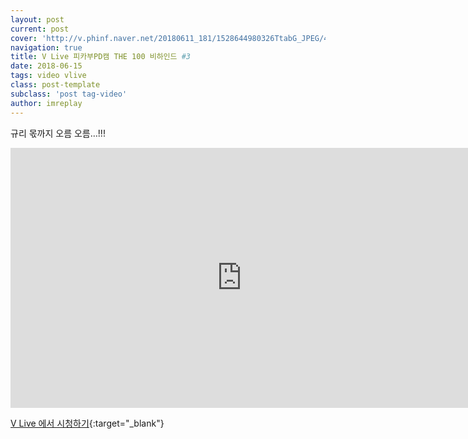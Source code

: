 ```yaml
---
layout: post
current: post
cover: 'http://v.phinf.naver.net/20180611_181/1528644980326TtabG_JPEG/4d3c9aed-6cc3-11e8-a0b5-00000000464c_07.jpg'
navigation: true
title: V Live 피카부PD캠 THE 100 비하인드 #3
date: 2018-06-15
tags: video vlive
class: post-template
subclass: 'post tag-video'
author: imreplay
---
```


규리 몫까지 오름 오름…!!!

<iframe src='http://www.vlive.tv/embed/75104?autoPlay=false' frameborder='no' scrolling='no' marginwidth='0' marginheight='0' WIDTH='740' HEIGHT='416' allowfullscreen></iframe>

[V Live 에서 시청하기](http://www.vlive.tv/video/75101){:target="_blank"}
